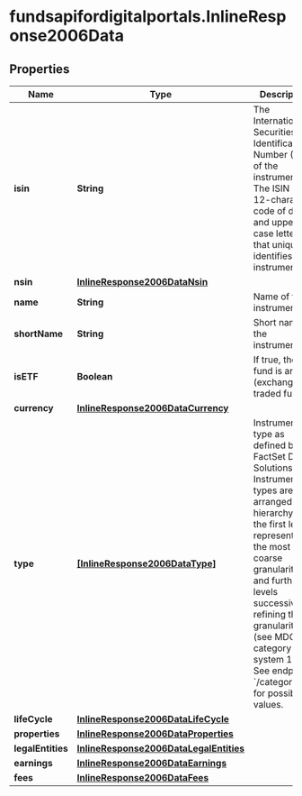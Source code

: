 # fundsapifordigitalportals.InlineResponse2006Data

## Properties

Name | Type | Description | Notes
------------ | ------------- | ------------- | -------------
**isin** | **String** | The International Securities Identification Number (ISIN) of the instrument. The ISIN is a 12-character code of digits and upper-case letters that uniquely identifies an instrument. | [optional] 
**nsin** | [**InlineResponse2006DataNsin**](InlineResponse2006DataNsin.md) |  | [optional] 
**name** | **String** | Name of the instrument. | [optional] 
**shortName** | **String** | Short name of the instrument. | [optional] 
**isETF** | **Boolean** | If true, the fund is an ETF (exchange-traded fund). | [optional] 
**currency** | [**InlineResponse2006DataCurrency**](InlineResponse2006DataCurrency.md) |  | [optional] 
**type** | [**[InlineResponse2006DataType]**](InlineResponse2006DataType.md) | Instrument type as defined by FactSet Digital Solutions. Instrument types are arranged in a hierarchy, with the first level representing the most coarse granularity and further levels successively refining the granularity (see MDG category system 18). See endpoint &#x60;/category/get&#x60; for possible values. | [optional] 
**lifeCycle** | [**InlineResponse2006DataLifeCycle**](InlineResponse2006DataLifeCycle.md) |  | [optional] 
**properties** | [**InlineResponse2006DataProperties**](InlineResponse2006DataProperties.md) |  | [optional] 
**legalEntities** | [**InlineResponse2006DataLegalEntities**](InlineResponse2006DataLegalEntities.md) |  | [optional] 
**earnings** | [**InlineResponse2006DataEarnings**](InlineResponse2006DataEarnings.md) |  | [optional] 
**fees** | [**InlineResponse2006DataFees**](InlineResponse2006DataFees.md) |  | [optional] 


